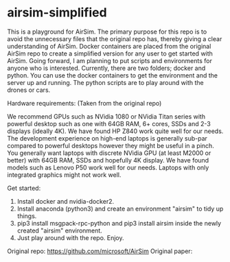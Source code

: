# airsim-simplified

This is a playground for AirSim. The primary purpose for this repo is to avoid the unnecessary files that the original repo has, thereby giving a clear understanding of AirSim. Docker containers are placed from the original AirSim repo to create a simplified version for any user to get started with AirSim. Going forward, I am planning to put scripts and environments for anyone who is interested. Currently, there are two folders; docker and python. You can use the docker containers to get the environment and the server up and running. The python scripts are to play around with the drones or cars.

Hardware requirements: (Taken from the original repo)

We recommend GPUs such as NVidia 1080 or NVidia Titan series with powerful desktop such as one with 64GB RAM, 6+ cores, SSDs and 2-3 displays (ideally 4K). We have found HP Z840 work quite well for our needs. The development experience on high-end laptops is generally sub-par compared to powerful desktops however they might be useful in a pinch. You generally want laptops with discrete NVidia GPU (at least M2000 or better) with 64GB RAM, SSDs and hopefully 4K display. We have found models such as Lenovo P50 work well for our needs. Laptops with only integrated graphics might not work well.

Get started:
1. Install docker and nvidia-docker2.
2. Install anaconda (python3) and create an environment "airsim" to tidy up things.
3. pip3 install msgpack-rpc-python and pip3 install airsim inside the newly created "airsim" environment.
4. Just play around with the repo. Enjoy.

Original repo: https://github.com/microsoft/AirSim
Original paper: 

